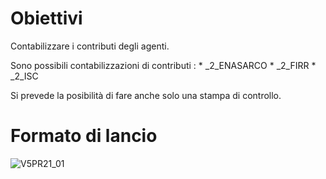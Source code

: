 # Obiettivi
Contabilizzare i contributi degli agenti.

Sono possibili contabilizzazioni di contributi : 
 \* _2_ENASARCO
 \* _2_FIRR
 \* _2_ISC

Si prevede la posibilità di fare anche solo una stampa di controllo.

# Formato di lancio
![V5PR21_01](https://doc.smeup.com/immagini/MBDOC_OGG-P_V5PR21/V5PR21_01.png)